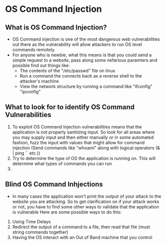 # OS Command Injection

## What is OS Command Injection?

- OS Command injection is one of the most dangerous web vulnerabilities out there as the vulnerability will allow attackers to run OS level commands remotely.
- For anyone who is newbie, what this means is that you could send a simple request to a website, pass along some nefarious paramters and possible find out things like:
    - The contents of the "/etc/passwd" file on linux
    - Run a command the connects back as a reverse shell to the attacker's machine
    - View the network structure by running a command like "ifconfig" "ipconfig"


## What to look for to identify OS Command Vulnerabilities

1. To exploit OS Command Injection vulnerabilities means that the application is not properly santiizing input. So look for all areas where you may supply input and then either manually or in some automated fashion, fuzz the input with values that might allow for command injection (Send commands like "whoami" along with logical operators (& | ping `` etc.))
2. Try to determine the type of OS the application is running on. This will determine what types of commands you can run
3. 

## Blind OS Command Inhjections

- In many cases the application won't print the output of your attack to the website you are attacking. So to get clarification on if your attack works or not, you have to find some other ways to validate that the application is vulnerable
Here are some possible ways to do this:
1. Using Time Delays
2. Redirect the output of a command to a file, then read that file (must string commands together)
3. Having the OS interact with an Out of Band machine that you control
